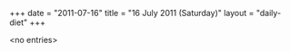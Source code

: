 +++
date = "2011-07-16"
title = "16 July 2011 (Saturday)"
layout = "daily-diet"
+++


\<no entries\>

